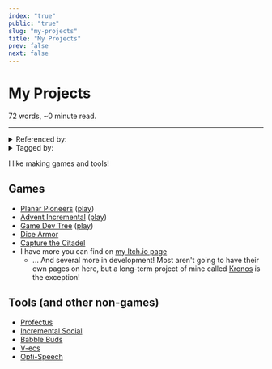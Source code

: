 ```yaml
---
index: "true"
public: "true"
slug: "my-projects"
title: "My Projects"
prev: false
next: false
---
```

<script setup>
import { data } from '../../git.data.ts';
import { useData } from 'vitepress';
const pageData = useData();
</script>
<h1 class="p-name">My Projects</h1>
<p>72 words, ~0 minute read. <span v-html="data[`site/${pageData.page.value.relativePath}`]" /></p>
<hr/>

<details><summary>Referenced by:</summary><a href="/garden/guide-to-incrementals/what-is-content">Guide to Incrementals/What is Content?</a></details>

<details><summary>Tagged by:</summary><a href="/garden/advent-incremental">Advent Incremental</a><a href="/garden/babble-buds">Babble Buds</a><a href="/garden/capture-the-citadel">Capture the Citadel</a><a href="/garden/dice-armor">Dice Armor</a><a href="/garden/game-dev-tree">Game Dev Tree</a><a href="/garden/incremental-social">Incremental Social</a><a href="/garden/kronos">Kronos</a><a href="/garden/opti-speech">Opti-Speech</a><a href="/garden/planar-pioneers">Planar Pioneers</a><a href="/garden/profectus">Profectus</a><a href="/garden/v-ecs">V-ecs</a></details>

I like making games and tools!

<span id="665e3a7a-395f-4493-8f3a-482f136ea157"><h2>Games</h2></span>
- [Planar Pioneers](/garden/planar-pioneers) ([play](https://thepaperpilot.org/planar))
- [Advent Incremental](/garden/advent-incremental) ([play](https://thepaperpilot.org/advent))
- [Game Dev Tree](/garden/game-dev-tree) ([play](https://thepaperpilot.org/gamedevtree))
- [Dice Armor](/garden/dice-armor)
- [Capture the Citadel](/garden/capture-the-citadel)
- I have more you can find on [my Itch.io page](https://thepaperpilot.itch.io/)
	- ... And several more in development! Most aren't going to have their own pages on here, but a long-term project of mine called [Kronos](/garden/kronos) is the exception!

## Tools (and other non-games)
- [Profectus](/garden/profectus)
- [Incremental Social](/garden/incremental-social)
- [Babble Buds](/garden/babble-buds)
- [V-ecs](/garden/v-ecs)
- [Opti-Speech](/garden/opti-speech)